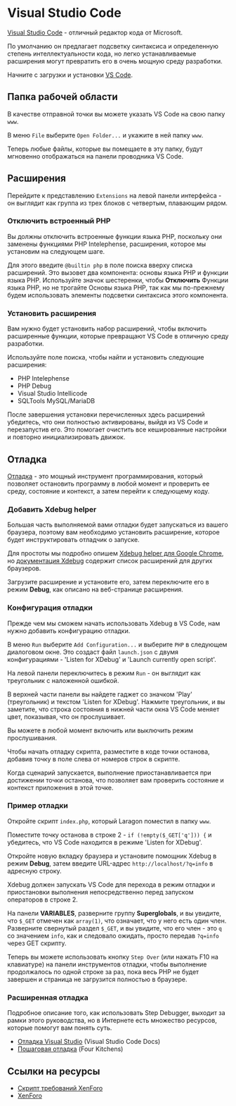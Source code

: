 # Visual Studio Code

[Visual Studio Code](https://code.visualstudio.com/) - отличный редактор кода от Microsoft.

По умолчанию он предлагает подсветку синтаксиса и определенную степень интеллектуальности кода, но легко устанавливаемые расширения могут превратить его в очень мощную среду разработки.

Начните с загрузки и установки [VS Code](https://code.visualstudio.com/Download).

## Папка рабочей области

В качестве отправной точки вы можете указать VS Code на свою папку `www`.

В меню `File` выберите `Open Folder...` и укажите в ней папку `www`.

Теперь любые файлы, которые вы помещаете в эту папку, будут мгновенно отображаться на панели проводника VS Code.

## Расширения

Перейдите к представлению `Extensions` на левой панели интерфейса - он выглядит как группа из трех блоков с четвертым, плавающим рядом.

### Отключить встроенный PHP

Вы должны отключить встроенные функции языка PHP, поскольку они заменены функциями PHP Intelephense, расширения, которое мы установим на следующем шаге.

Для этого введите `@builtin php` в поле поиска вверху списка расширений. Это вызовет два компонента: основы языка PHP и функции языка PHP. Используйте значок шестеренки, чтобы **Отключить** Функции языка PHP, но не трогайте Основы языка PHP, так как мы по-прежнему будем использовать элементы подсветки синтаксиса этого компонента.

### Установить расширения

Вам нужно будет установить набор расширений, чтобы включить расширенные функции, которые превращают VS Code в отличную среду разработки.

Используйте поле поиска, чтобы найти и установить следующие расширения:

* PHP Intelephense
* PHP Debug
* Visual Studio Intellicode
* SQLTools MySQL/MariaDB

После завершения установки перечисленных здесь расширений убедитесь, что они полностью активированы, выйдя из VS Code и перезапустив его. Это помогает очистить все кешированные настройки и повторно инициализировать движок.

## Отладка

[Отладка](https://code.visualstudio.com/docs/editor/debugging) - это мощный инструмент программирования, который позволяет остановить программу в любой момент и проверить ее среду, состояние и контекст, а затем перейти к следующему коду.

### Добавить Xdebug helper

Большая часть выполняемой вами отладки будет запускаться из вашего браузера, поэтому вам необходимо установить расширение, которое будет инструктировать отладчик о запуске.

Для простоты мы подробно опишем [Xdebug helper для Google Chrome](https://chrome.google.com/webstore/detail/xdebug-helper/eadndfjplgieldjbigjakmdgkmoaaaoc), но [документация Xdebug](https://xdebug.org/docs/remote#browser-extensions) содержит список расширений для других браузеров.

Загрузите расширение и установите его, затем переключите его в режим **Debug**, как описано на веб-странице расширения.

### Конфигурация отладки

Прежде чем мы сможем начать использовать Xdebug в VS Code, нам нужно добавить конфигурацию отладки.

В меню `Run` выберите `Add Configuration...` и выберите `PHP` в следующем диалоговом окне. Это создаст файл `launch.json` с двумя конфигурациями - 'Listen for XDebug' и 'Launch currently open script'.

На левой панели переключитесь в режим `Run` - он выглядит как треугольник с наложенной ошибкой.

В верхней части панели вы найдете гаджет со значком 'Play' (треугольник) и текстом 'Listen for XDebug'. Нажмите треугольник, и вы заметите, что строка состояния в нижней части окна VS Code меняет цвет, показывая, что он прослушивает.

Вы можете в любой момент включить или выключить режим прослушивания.

Чтобы начать отладку скрипта, разместите в коде точки останова, добавив точку в поле слева от номеров строк в скрипте.

Когда сценарий запускается, выполнение приостанавливается при достижении точки останова, что позволяет вам проверить состояние и контекст приложения в этой точке.

### Пример отладки

Откройте скрипт `index.php`, который Laragon поместил в папку `www`.

Поместите точку останова в строке 2 - `if (!empty($_GET['q'])) {` и убедитесь, что VS Code находится в режиме 'Listen for XDebug'.

Откройте новую вкладку браузера и установите помощник Xdebug в режим **Debug**, затем введите URL-адрес `http://localhost/?q=info` в адресную строку.

Xdebug должен запускать VS Code для перехода в режим отладки и приостановки выполнения непосредственно перед запуском операторов в строке 2.

На панели **VARIABLES**, разверните группу **Superglobals**, и вы увидите, что `$_GET` отмечен как `array(1)`, что означает, что у него есть один член. Разверните свернутый раздел `$_GET`, и вы увидите, что его член - это `q` со значением `info`, как и следовало ожидать, просто передав `?q=info` через GET скрипту.

Теперь вы можете использовать кнопку `Step Over` (или нажать F10 на клавиатуре) на панели инструментов отладки, чтобы выполнение продолжалось по одной строке за раз, пока весь PHP не будет завершен и страница не загрузится полностью в браузере.

### Расширенная отладка

Подробное описание того, как использовать Step Debugger, выходит за рамки этого руководства, но в Интернете есть множество ресурсов, которые помогут вам понять суть.

* [Отладка Visual Studio](https://code.visualstudio.com/docs/editor/debugging) (Visual Studio Code Docs)
* [Пошаговая отладка](https://www.fourkitchens.com/blog/article/step-step-through-debugging/) (Four Kitchens)

## Ссылки на ресурсы

* [Скрипт требований XenForo](https://xenforo.com/purchase/requirements-zip)
* [XenForo](https://xenforo.com/purchase/)